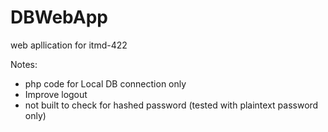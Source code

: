 # DBWebApp
web apllication for itmd-422

Notes:
- php code for Local DB connection only
- Improve logout
- not built to check for hashed password (tested with plaintext password only)